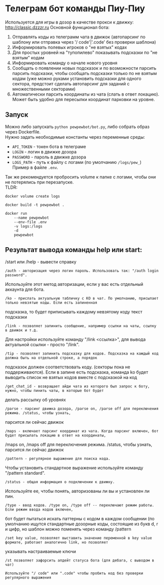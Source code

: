 # Телеграм бот команды Пиу-Пиу
Используется для игры в дозор в качестве прокси к движку: http://classic.dzzzr.ru
Основной функционал бота:
1. Отправлять коды из телеграмм чата в движок (автопарсинг по шаблону или отправка через '/ code'|'.code' без проверки шаблона)
2. Информировать полевых игроков о "не взятых" кодах
3. Для простых уровней на "тупопилево" показывать подсказки по "не взятым" кодам
4. Информировать команду о начале нового уровня
5. Сообщать о появлении новых подсказок и по возможности парсить парсить подсказки, чтобы сообщать подсказки только по не взятым кодам (уже можно руками установить подсказки для одного сектора, предстоит сделать автопарсинг для заданий с множественными секторами)
6. Автоматически парсить координаты из чата (слать в ответ локацию). Может быть удобно для пересылки координат парковки на уровне.

## Запуск
Можно либо запускать `python pewpewbot/bot.py`, либо собрать образ через Dockerfile.  
Нужно задать необходимые константы через переменные среды:  
- `API_TOKEN` - токен бота в телеграме
- `LOGIN` - логин в движке дозора
- `PASSWORD` - пароль в движке дозора
- `LOGS_PATH` - путь к файлу с логами (по умолчанию `/logs/pew_`)  
Пример в файле `.env`.

Так же рекомендуется пробросить volume к папке с логами, чтобы они не потерялись при перезапуске.   
TLDR:
```
docker volume create logs
```
```
docker build -t pewpewbot .
```
```
docker run 
    --name pewpewbot
    --env-file .env
    -v logs:/logs
    -d
    pewpewbot
```


## Результат вывода команды help или start:


/start или /help - вывести справку

    /auth - авторизация через логин пароль. Использовать так: "/auth login password". 
Используйте этот метод авторизации, если у вас есть отдельный аккаунта для бота.

    /ko - прислать актуальную табличку с КО в чат. По умолчанию, присылает только невзятые коды. Если есть запиненная
подсказка, то будет приписывать каждому невзятому коду текст подсказки

    /link - позволяет запинить сообщение, например ссылки на чаты, ссылку в движок и т.д. 
Для настройки используйте команду "/link <ссылка>", 
для вывода актуальной ссылки - просто "/link".

    /tip - позволяет запинить подсказку для кодов. Подсказка на каждый код должна быть на отдельной строке, а порядок
подсказок должен соответствовать коду. (секторы пока не поддерживаются). Если в запине есть подсказка, команда ko
будет выводить список не взятых кодов вместе с подсказкой на код

    /get_chat_id - возвращает айди чата из которого был запрос к боту, нужно, чтобы пинить чаты, в которые бот будет
делать рассылку об уровнях

    /parse - парсинг движка дозора, /parse on, /parse off для переключения режима. /status, чтобы узнать,
парсится ли сейчас движок

    /maps - включает парсинг координат из чата. Когда парсинг включен, бот будет присылать локацию в ответ на координаты,
/maps on, /maps off для переключения режима. /status, чтобы узнать, парсится ли сейчас движок

    /pattern - регулярное выражение для поиска кода. 
Чтобы установить стандартное выражение используйте команду "/pattern standard".

    /status - общая информация о подключении к движку. 
Используйте ее, чтобы понять, авторизованы ли вы и установлен ли пин.

    /type - ввод кодов. /type on, /type off -- переключают режим работы. Если режим ввода кодов включен,
бот будет пытаться искать паттерны с кодом в каждом сообщении (по умолчанию ищутся стандартные дозорные коды,
состоящие из букв d, r и цифр, но шаблон можно поменять через команду /pattern 

    /set key value, позволяет выставить значение переменной в key value формате, работает аналогично link, но позволяет
указывать настраиваемые ключи

    /st позволяет зафорсить апдейт статуса бота (для дебага, с выводом в чат)

    Используйте "/ code" или ".code" чтобы пробить код без проверки регулярного выражения
